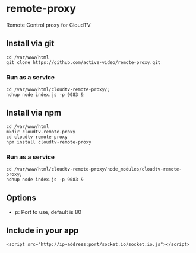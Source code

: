 remote-proxy
============

Remote Control proxy for CloudTV

## Install via git

    cd /var/www/html
    git clone https://github.com/active-video/remote-proxy.git

### Run as a service

    cd /var/www/html/cloudtv-remote-proxy/;
    nohup node index.js -p 9083 &
    
    
## Install via npm
    
    
    cd /var/www/html
    mkdir cloudtv-remote-proxy
    cd cloudtv-remote-proxy
    npm install cloudtv-remote-proxy
    

### Run as a service

    cd /var/www/html/cloudtv-remote-proxy/node_modules/cloudtv-remote-proxy;
    nohup node index.js -p 9083 &

## Options

-  p: Port to use, default is 80


## Include in your app

```<script src="http://ip-address:port/socket.io/socket.io.js"></script>```
